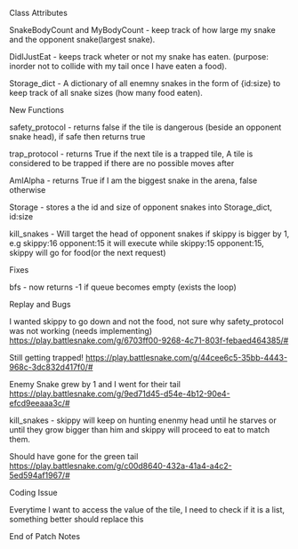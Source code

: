 Class Attributes

SnakeBodyCount and MyBodyCount - keep track of how large my snake and the opponent snake(largest snake).

DidIJustEat - keeps track wheter or not my snake has eaten. (purpose: inorder not to collide with my tail once I have eaten a food).

Storage_dict - A dictionary of all enemny snakes in the form of {id:size} to keep track of all snake sizes (how many food eaten).

New Functions

safety_protocol - returns false if the tile is dangerous (beside an opponent snake head), if safe then returns true

trap_protocol - returns True if the next tile is a trapped tile, A tile is considered to be trapped if there are no possible moves after

AmIAlpha - returns True if I am the biggest snake in the arena, false otherwise

Storage - stores a the id and size of opponent snakes into Storage_dict, id:size

kill_snakes - Will target the head of opponent snakes if skippy is bigger by 1, e.g skippy:16 opponent:15 it will execute while skippy:15 opponent:15, skippy will go for food(or the next request)

Fixes

bfs - now returns -1 if queue becomes empty (exists the loop)

Replay and Bugs

I wanted skippy to go down and not the food, not sure why safety_protocol was not working (needs implementing) https://play.battlesnake.com/g/6703ff00-9268-4c71-803f-febaed464385/#

Still getting trapped! https://play.battlesnake.com/g/44cee6c5-35bb-4443-968c-3dc832d417f0/#

Enemy Snake grew by 1 and I went for their tail https://play.battlesnake.com/g/9ed71d45-d54e-4b12-90e4-efcd9eeaaa3c/#

kill_snakes - skippy will keep on hunting enenmy head until he starves or until they grow bigger than him and skippy will proceed to eat to match them.

Should have gone for the green tail https://play.battlesnake.com/g/c00d8640-432a-41a4-a4c2-5ed594af1967/#

Coding Issue

Everytime I want to access the value of the tile, I need to check if it is a list, something better should replace this

End of Patch Notes

